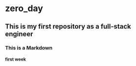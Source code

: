 # zero_day
## This is my first repository as a full-stack engineer
### This is a Markdown
#### first week
